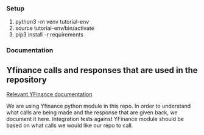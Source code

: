 ### Setup

1. python3 -m venv tutorial-env
2. source tutorial-env/bin/activate
3. pip3 install -r requirements


### Documentation

## Yfinance calls and responses that are used in the repository
[Relevant YFinance documentation](/documentation/yfinance.md)

We are using Yfinance python module in this repo. In order to understand what calls are being made and the response that are given back, we document it here. Integration tests against YFinance module should be based on what calls we would like our repo to call.